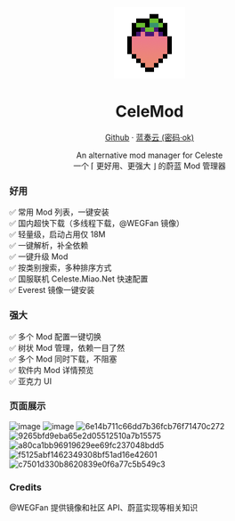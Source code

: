 <div align=center>
<img src="src\celemod-ui\src\resources\Celemod.png" />

# CeleMod

[Github](https://github.com/MicroCBer/CeleMod/releases/latest) · [蓝奏云 (密码·ok)](https://microblock.lanzouo.com/b0apezvij)

An alternative mod manager for Celeste  
 一个 ⌈ 更好用、更强大 ⌋ 的蔚蓝 Mod 管理器

</div>

### 好用
✅ 常用 Mod 列表，一键安装  
✅ 国内超快下载（多线程下载，@WEGFan 镜像）  
✅ 轻量级，启动占用仅 18M  
✅ 一键解析，补全依赖  
✅ 一键升级 Mod  
✅ 按类别搜索，多种排序方式  
✅ 国服联机 Celeste.Miao.Net 快速配置  
✅ Everest 镜像一键安装  
### 强大
✅ 多个 Mod 配置一键切换  
✅ 树状 Mod 管理，依赖一目了然  
✅ 多个 Mod 同时下载，不阻塞  
✅ 软件内 Mod 详情预览  
✅ 亚克力 UI  


### 页面展示
![image](https://github.com/MicroCBer/CeleMod/assets/66859419/a906d8bb-16dc-4018-b370-9a13cec5ade1)
![image](https://github.com/MicroCBer/CeleMod/assets/66859419/a3592323-c9ea-4ded-9b7c-bf8e23c8f31d)
![6e14b711c66dd7b36fcb76f71470c272](https://github.com/MicroCBer/CeleMod/assets/66859419/1ee695a5-59a0-4326-8f54-cad2165bba74)
![9265bfd9eba65e2d05512510a7b15575](https://github.com/MicroCBer/CeleMod/assets/66859419/8c63b169-4b4b-4fc4-998e-1aae48b4275d)
![a80ca1bb96919629ee69fc237048bdd5](https://github.com/MicroCBer/CeleMod/assets/66859419/ff77be2f-3599-4831-9c38-3703979066b2)
![f5125abf1462349308bf51ad16e42601](https://github.com/MicroCBer/CeleMod/assets/66859419/40705319-3896-4b17-bb68-51f70560df19)
![c7501d330b8620839e0f6a77c5b549c3](https://github.com/MicroCBer/CeleMod/assets/66859419/72ba4cb6-e60d-459a-a7f7-f59521dae63b)

### Credits

@WEGFan 提供镜像和社区 API、蔚蓝实现等相关知识